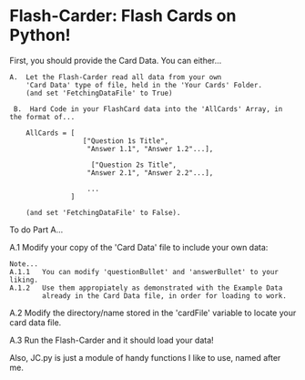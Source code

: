 # Flash-Carder: Flash Cards on Python!
  
First, you should provide the Card Data. You can either...

    A.  Let the Flash-Carder read all data from your own 
        'Card Data' type of file, held in the 'Your Cards' Folder.
        (and set 'FetchingDataFile' to True)

     B.  Hard Code in your FlashCard data into the 'AllCards' Array, in the format of...
    
        AllCards = [
                      ["Question 1s Title",
                       "Answer 1.1", "Answer 1.2"...],
                       
                        ["Question 2s Title",
                       "Answer 2.1", "Answer 2.2"...],
                       
                       ...
                   ]
                   
        (and set 'FetchingDataFile' to False).
    
To do Part A...

A.1 Modify your copy of the 'Card Data' file to include your own data:

    Note...
    A.1.1   You can modify 'questionBullet' and 'answerBullet' to your liking.
    A.1.2   Use them appropiately as demonstrated with the Example Data
            already in the Card Data file, in order for loading to work.
    
A.2 Modify the directory/name stored in the 
    'cardFile' variable to locate your card data file.

A.3 Run the Flash-Carder and it should load your data!

Also, JC.py is just a module of handy functions I like to use, named after me. 

